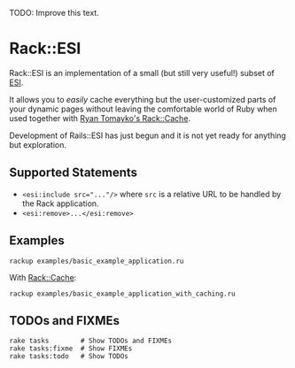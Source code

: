 [ESI]: http://www.w3.org/TR/esi-lang
[Rack::Cache]: http://tomayko.com/src/rack-cache/

TODO: Improve this text.

# Rack::ESI

Rack::ESI is an implementation of a small (but still very useful!) subset of [ESI][].

It allows you to _easily_ cache everything but the user-customized parts of your dynamic pages without leaving the comfortable world of Ruby when used together with [Ryan Tomayko's Rack::Cache][Rack::Cache].

Development of Rails::ESI has just begun and it is not yet ready for anything but exploration.

## Supported Statements

* `<esi:include src="..."/>` where `src` is a relative URL to be handled by the Rack application.
* `<esi:remove>...</esi:remove>`

## Examples

    rackup examples/basic_example_application.ru

With [Rack::Cache][]:

    rackup examples/basic_example_application_with_caching.ru

## TODOs and FIXMEs

    rake tasks        # Show TODOs and FIXMEs
    rake tasks:fixme  # Show FIXMEs
    rake tasks:todo   # Show TODOs
